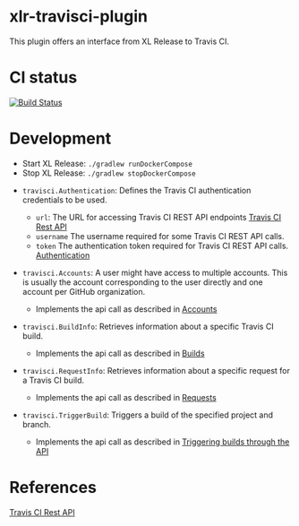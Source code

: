 # xlr-travisci-plugin

This plugin offers an interface from XL Release to Travis CI. 

# CI status #

[![Build Status][xlr-travisci-plugin-travis-image]][xlr-travisci-plugin-travis-url]

[xlr-travisci-plugin-travis-image]: https://travis-ci.org/xebialabs-community/xlr-travisci-plugin.svg?branch=master
[xlr-travisci-plugin-travis-url]: https://travis-ci.org/xebialabs-community/xlr-travisci-plugin

# Development #

* Start XL Release: `./gradlew runDockerCompose`
* Stop XL Release:  `./gradlew stopDockerCompose`

+ `travisci.Authentication`: Defines the Travis CI authentication credentials to be used.
    + `url`: The URL for accessing Travis CI REST API endpoints [Travis CI Rest API](https://docs.travis-ci.com/api#overview)
    + `username` The username required for some Travis CI REST API calls.
    + `token` The authentication token required for Travis CI REST API calls. [Authentication](https://docs.travis-ci.com/api#authentication)

+ `travisci.Accounts`: A user might have access to multiple accounts. This is usually the account corresponding to the user directly and one account per GitHub organization.
    + Implements the api call as described in [Accounts](docs.travis-ci.com/api#entities)
+ `travisci.BuildInfo`: Retrieves information about a specific Travis CI build.
    + Implements the api call as described in [Builds](https://docs.travis-ci.com/api#builds)
+ `travisci.RequestInfo`: Retrieves information about a specific request for a Travis CI build.
    + Implements the api call as described in [Requests](https://docs.travis-ci.com/api#requests)
+ `travisci.TriggerBuild`: Triggers a build of the specified project and branch.
    + Implements the api call as described in [Triggering builds through the API](https://docs.travis-ci.com/user/triggering-builds)
    
# References #
[Travis CI Rest API](https://docs.travis-ci.com/api)

